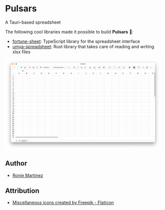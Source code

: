 # Pulsars

A Tauri-based spreadsheet

The following cool libraries made it possible to build **Pulsars** 🚀:

- [fortune-sheet](https://github.com/ruilisi/fortune-sheet): TypeScript library for the spreadsheet interface
- [umya-spreadsheet](https://github.com/MathNya/umya-spreadsheet): Rust library that takes care of reading and writing xlsx files

![Pulsars](./screenshots/pulsars.png)

## Author

- [Ronie Martinez](mailto:ronmarti18@gmail.com)

## Attribution

- <a href="https://www.flaticon.com/free-icons/miscellaneous" title="miscellaneous icons">Miscellaneous icons created by Freepik - Flaticon</a>

